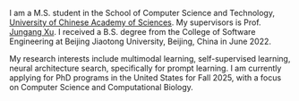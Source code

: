 I am a M.S. student in the School of Computer Science and Technology, [University of Chinese Academy of Sciences](http://english.ucas.ac.cn/). My supervisors is Prof. [Jungang Xu](https://people.ucas.edu.cn/~xujg). 
I received a B.S. degree from the College of Software Engineering at Beijing Jiaotong University, Beijing, China in June 2022.

My research interests include multimodal learning, self-supervised learning, neural architecture search, specifically for prompt learning. I am currently applying for PhD programs in the United States for Fall 2025, with a focus on Computer Science and Computational Biology.


<!-- I have published some papers with <a href='https://scholar.google.com/citations?user=mDtSmsEAAAAJ'><img src="https://img.shields.io/endpoint?logo=Google%20Scholar&url=https%3A%2F%2Fcdn.jsdelivr.net%2Fgh%2Fcurya-wangyiyu%2Fcurya-wangyiyu.github.io@google-scholar-stats%2Fgs_data_shieldsio.json&labelColor=f6f6f6&color=9cf&style=flat&label=citations"></a>. -->
